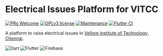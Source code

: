 # Electrical Issues Platform for VITCC

[![PRs Welcome](https://img.shields.io/badge/PRs-welcome-brightgreen.svg?style=flat-square)](http://makeapullrequest.com)
[![GPLv3 license](https://img.shields.io/badge/License-GPLv3-blue.svg)](http://perso.crans.org/besson/LICENSE.html)
[![Maintenance](https://img.shields.io/badge/Maintained%3F-yes-green.svg)](https://github.com/rithviknishad/vitcc_electrical_issues/graphs/commit-activity)
[![Flutter CI](https://github.com/rithviknishad/vitcc_electrical_issues/actions/workflows/flutter_ci.yml/badge.svg)](https://github.com/rithviknishad/vitcc_electrical_issues/actions/workflows/flutter_ci.yml)

A platform to raise electrical issues in [Vellore Institute of Technology, Chennai](https://chennai.vit.ac.in/).

![Dart](https://img.shields.io/badge/Dart-0175C2?style=for-the-badge&logo=dart&logoColor=white)
![Flutter](https://img.shields.io/badge/Flutter-02569B?style=for-the-badge&logo=flutter&logoColor=white)
![Firebase](https://img.shields.io/badge/firebase-ffca28?style=for-the-badge&logo=firebase&logoColor=black)
